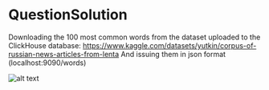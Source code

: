 # QuestionSolution

Downloading the 100 most common words from the dataset uploaded to the ClickHouse database: https://www.kaggle.com/datasets/yutkin/corpus-of-russian-news-articles-from-lenta
And issuing them in json format (localhost:9090/words)

![alt text](https://i.ibb.co/71ctpT3/Screenshot-from-2023-11-02-23-50-16.png)
